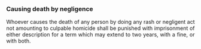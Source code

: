 ### Causing death by negligence
<div style="text-align: justify">

Whoever causes the death of any person by doing any rash or negligent act not amounting to culpable homicide shall be punished with imprisonment of either description for a term which may extend to two years, with a fine, or with both.

</div>
